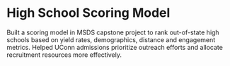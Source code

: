 # High School Scoring Model
Built a scoring model in MSDS capstone project to rank out-of-state high schools based on yield rates, demographics, distance and engagement metrics. Helped UConn admissions prioritize outreach efforts and allocate recruitment resources more effectively.
